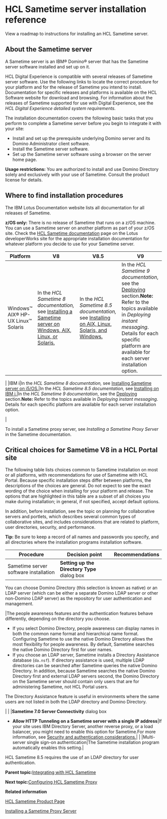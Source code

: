 # HCL Sametime server installation reference 

View a roadmap to instructions for installing an HCL Sametime server.

## About the Sametime server

A Sametime server is an IBM® Domino® server that has the Sametime server software installed and set up on it.

HCL Digital Experience is compatible with several releases of Sametime server software. Use the following links to locate the correct procedure for your platform and for the release of Sametime you intend to install. Documentation for specific releases and platforms is available on the HCL Software website for download and browsing. For information about the releases of Sametime supported for use with Digital Experience, see the *HCL Digital Experience detailed system requirements.*

The installation documentation covers the following basic tasks that you perform to complete a Sametime server before you begin to integrate it with your site:

-   Install and set up the prerequisite underlying Domino server and its Domino Administrator client software.
-   Install the Sametime server software.
-   Set up the Sametime server software using a browser on the server home page.

**Usage restrictions:** You are authorized to install and use Domino Directory solely and exclusively with your use of Sametime. Consult the product license for details.

## Where to find installation procedures

The IBM Lotus Documentation website lists all documentation for all releases of Sametime.

**z/OS only:** There is no release of Sametime that runs on a z/OS machine. You can use a Sametime server on another platform as part of your z/OS site. Check the [HCL Sametime documentation](https://help.hcltechsw.com/sametime/welcome/index.html) page on the Lotus developerWorks site for the appropriate installation documentation for whatever platform you decide to use for your Sametime server.

|Platform|V8|V8.5|V9|
|--------|--|----|--|
|Windows™ AIX® HP-UX Linux™ Solaris|In the *HCL Sametime 8 documentation,* see [Installing a Sametime server on Windows, AIX, Linux, or Solaris.](https://www.hcltechsw.com/products/sametime)|In the *HCL Sametime 8.5 documentation,* see [Installing on AIX, Linux, Solaris, and Windows.](https://www.hcltechsw.com/products/sametime)|In the *HCL Sametime 9 documentation*, see the [Deploying](https://www.hcltechsw.com/products/sametime) section.**Note:** Refer to the topics available in *Deploying instant messaging*. Details for each specific platform are available for each server installation option.

|
|IBM i|In the *HCL Sametime 8 documentation,* see [Installing Sametime server on i5/OS.](https://www.hcltechsw.com/products/sametime)|In the *HCL Sametime 8.5 documentation,* see [Installing on IBM i.](https://www.hcltechsw.com/products/sametime)|In the *HCL Sametime 9 documentation*, see the [Deploying](https://www.hcltechsw.com/products/sametime) section.**Note:** Refer to the topics available in *Deploying instant messaging*. Details for each specific platform are available for each server installation option.

|

To install a Sametime proxy server, see *Installing a Sametime Proxy Server* in the Sametime documentation.

## Critical choices for Sametime V8 in a HCL Portal site

The following table lists choices common to Sametime installation on most or all platforms, with recommendations for use of Sametime with HCL Portal. Because specific installation steps differ between platforms, the descriptions of the choices are general. Do not expect to see the exact wording of the choice when installing for your platform and release. The options that are highlighted in this table are a subset of all choices you make during installation; in general, if not specified, accept default options.

In addition, before installation, see the topic on planning for collaborative servers and portlets, which describes several common types of collaborative sites, and includes considerations that are related to platform, user directories, security, and performance.

**Tip:** Be sure to keep a record of all names and passwords you specify, and all directories where the installation programs installation software.

|Procedure|Decision point|Recommendations|
|---------|--------------|---------------|
|Sametime server software installation|**Setting up the Directory Type** dialog box

 You can choose Domino Directory \(this selection is known as native\) or an LDAP server \(which can be either a separate Domino LDAP server or other non-Domino LDAP server\) as the repository for user authentication and management.

|The people awareness features and the authentication features behave differently, depending on the directory you choose.

 -   If you select Domino Directory, people awareness can display names in both the common name format and hierarchical name format. Configuring Sametime to use the native Domino Directory allows the most flexibility for people awareness. By default, Sametime searches the native Domino Directory first for user names.
-   If you choose an LDAP server, Sametime installs a Directory Assistance database \(`da.nsf`\). If directory assistance is used, multiple LDAP directories can be searched after Sametime queries the native Domino Directory. In addition, because Sametime searches the native Domino Directory first and external LDAP servers second, the Domino Directory on the Sametime server should contain only users that are for administering Sametime, not HCL Portal users.

The Directory Assistance feature is useful in environments where the same users are not listed in both the LDAP directory and Domino Directory.


|
| |**Sametime 7.0 Server Connectivity** dialog box

 - **Allow HTTP Tunneling on a Sametime server with a single IP address**|If your site uses IBM Directory Server, another reverse proxy, or a load balancer, you might need to enable this option for Sametime.For more information, see [Security and authentication considerations.](plan_authsec.md)|
| |Multi-server single sign-on authentication|The Sametime installation program automatically enables this setting.|

HCL Sametime 8.5 requires the use of an LDAP directory for user authentication.

**Parent topic:**[Integrating with HCL Sametime ](../collab/i_domi_t_sv_st_cfg_intro.md)

**Next topic:**[Configuring HCL Sametime Proxy ](../collab/cfg_st_single_ldap.md)

**Related information**  


[HCL Sametime Product Page](https://www.hcltechsw.com/products/sametime)

[Installing a Sametime Proxy Server](https://help.hcltechsw.com/sametime/10.0/install/inst_prox.html)

